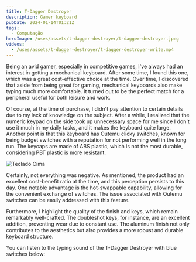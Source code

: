 ```yaml
---
title: T-Dagger Destroyer
description: Gamer keyboard
pubDate: 2024-01-14T01:21Z
tags:
  - Computação
heroImage: /uses/assets/t-dagger-destroyer/t-dagger-destroyer.jpeg
videos:
  - /uses/assets/t-dagger-destroyer/t-dagger-destroyer-write.mp4
---
```

Being an avid gamer, especially in competitive games, I've always had an interest in getting a mechanical keyboard. After some time, I found this one, which was a great cost-effective choice at the time. Over time, I discovered that aside from being great for gaming, mechanical keyboards also make typing much more comfortable. It turned out to be the perfect match for a peripheral useful for both leisure and work.

Of course, at the time of purchase, I didn't pay attention to certain details due to my lack of knowledge on the subject. After a while, I realized that the numeric keypad on the side took up unnecessary space for me since I don't use it much in my daily tasks, and it makes the keyboard quite large. Another point is that this keyboard has Outemu clicky switches, known for being budget switches with a reputation for not performing well in the long run. The keycaps are made of ABS plastic, which is not the most durable, considering PBT plastic is more resistant.

![Teclado Cima](/uses/assets/t-dagger-destroyer/teclado-cima.jpeg)

Certainly, not everything was negative. As mentioned, the product had an excellent cost-benefit ratio at the time, and this perception persists to this day. One notable advantage is the hot-swappable capability, allowing for the convenient exchange of switches. The issue associated with Outemu switches can be easily addressed with this feature.

Furthermore, I highlight the quality of the finish and keys, which remain remarkably well-crafted. The doubleshot keys, for instance, are an excellent addition, preventing wear due to constant use. The aluminum finish not only contributes to the aesthetics but also provides a more robust and durable keyboard structure.

You can listen to the typing sound of the T-Dagger Destroyer with blue switches below: